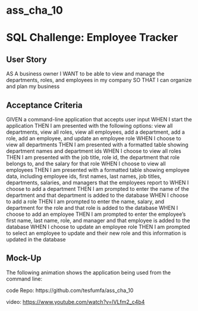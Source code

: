 # ass_cha_10
<h1> SQL Challenge: Employee Tracker </h1>
<h2>User Story</h2>
<p>AS A business owner
I WANT to be able to view and manage the departments, roles, and employees in my company
SO THAT I can organize and plan my business</p>
<h2>Acceptance Criteria</h2>
<p>GIVEN a command-line application that accepts user input
WHEN I start the application
THEN I am presented with the following options: view all departments, view all roles, view all employees, add a department, add a role, add an employee, and update an employee role
WHEN I choose to view all departments
THEN I am presented with a formatted table showing department names and department ids
WHEN I choose to view all roles
THEN I am presented with the job title, role id, the department that role belongs to, and the salary for that role
WHEN I choose to view all employees
THEN I am presented with a formatted table showing employee data, including employee ids, first names, last names, job titles, departments, salaries, and managers that the employees report to
WHEN I choose to add a department
THEN I am prompted to enter the name of the department and that department is added to the database
WHEN I choose to add a role
THEN I am prompted to enter the name, salary, and department for the role and that role is added to the database
WHEN I choose to add an employee
THEN I am prompted to enter the employee’s first name, last name, role, and manager and that employee is added to the database
WHEN I choose to update an employee role
THEN I am prompted to select an employee to update and their new role and this information is updated in the database </p>
<h2>Mock-Up</h2>
<p>The following animation shows the application being used from the command line:</p>
code Repo: https://github.com/tesfumfa/ass_cha_10

video: https://www.youtube.com/watch?v=lVLfm2_c4b4


